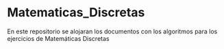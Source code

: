 # Matematicas_Discretas
En este repositorio se alojaran los documentos con los algoritmos para los ejercicios de Matemáticas Discretas
